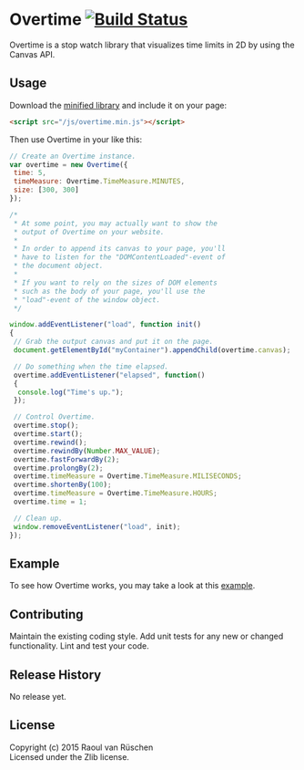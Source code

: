 # Overtime [![Build Status](https://travis-ci.org/vanruesc/overtime.svg?branch=master)](https://travis-ci.org/vanruesc/overtime)

Overtime is a stop watch library that visualizes time limits in 2D by using the Canvas API.

## Usage

Download the [minified library](http://vanruesc.github.io/overtime/build/overtime.min.js) and include it on your page:

```html
<script src="/js/overtime.min.js"></script>
```

Then use Overtime in your like this:

```javascript
// Create an Overtime instance.
var overtime = new Overtime({
 time: 5,
 timeMeasure: Overtime.TimeMeasure.MINUTES,
 size: [300, 300]
});

/*
 * At some point, you may actually want to show the 
 * output of Overtime on your website.
 *
 * In order to append its canvas to your page, you'll 
 * have to listen for the "DOMContentLoaded"-event of
 * the document object.
 *
 * If you want to rely on the sizes of DOM elements 
 * such as the body of your page, you'll use the
 * "load"-event of the window object.
 */

window.addEventListener("load", function init()
{
 // Grab the output canvas and put it on the page.
 document.getElementById("myContainer").appendChild(overtime.canvas);

 // Do something when the time elapsed.
 overtime.addEventListener("elapsed", function()
 {
  console.log("Time's up.");
 });

 // Control Overtime.
 overtime.stop();
 overtime.start();
 overtime.rewind();
 overtime.rewindBy(Number.MAX_VALUE);
 overtime.fastForwardBy(2);
 overtime.prolongBy(2);
 overtime.timeMeasure = Overtime.TimeMeasure.MILISECONDS;
 overtime.shortenBy(100);
 overtime.timeMeasure = Overtime.TimeMeasure.HOURS;
 overtime.time = 1;

 // Clean up.
 window.removeEventListener("load", init);
});
```

## Example

To see how Overtime works, you may take a look at this [example](https://jsfiddle.net/vanruesc/2Lv3kc02/2/).

## Contributing
Maintain the existing coding style. Add unit tests for any new or changed functionality. Lint and test your code.

## Release History
No release yet.

## License
Copyright (c) 2015 Raoul van Rüschen  
Licensed under the Zlib license.
